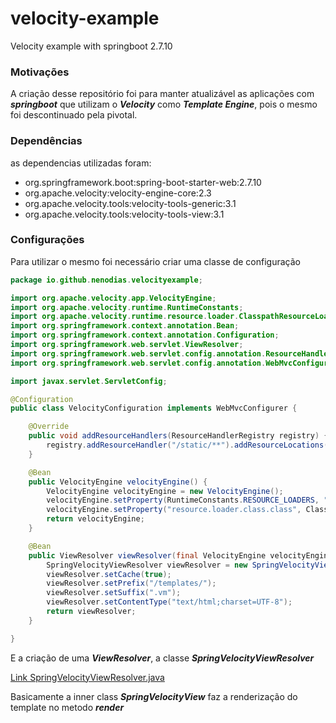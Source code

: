 # velocity-example
Velocity example with springboot 2.7.10

### Motivações
A criação desse repositório foi para manter atualizável as aplicações com ***springboot*** que utilizam o ***Velocity*** como ***Template Engine***, 
pois o mesmo foi descontinuado pela pivotal.

### Dependências
as dependencias utilizadas foram:

- org.springframework.boot:spring-boot-starter-web:2.7.10
- org.apache.velocity:velocity-engine-core:2.3
- org.apache.velocity.tools:velocity-tools-generic:3.1
- org.apache.velocity.tools:velocity-tools-view:3.1

### Configurações
Para utilizar o mesmo foi necessário criar uma classe de configuração

```VelocityConfiguration.java
package io.github.nenodias.velocityexample;

import org.apache.velocity.app.VelocityEngine;
import org.apache.velocity.runtime.RuntimeConstants;
import org.apache.velocity.runtime.resource.loader.ClasspathResourceLoader;
import org.springframework.context.annotation.Bean;
import org.springframework.context.annotation.Configuration;
import org.springframework.web.servlet.ViewResolver;
import org.springframework.web.servlet.config.annotation.ResourceHandlerRegistry;
import org.springframework.web.servlet.config.annotation.WebMvcConfigurer;

import javax.servlet.ServletConfig;

@Configuration
public class VelocityConfiguration implements WebMvcConfigurer {

    @Override
    public void addResourceHandlers(ResourceHandlerRegistry registry) {
        registry.addResourceHandler("/static/**").addResourceLocations("classpath:/static/");
    }

    @Bean
    public VelocityEngine velocityEngine() {
        VelocityEngine velocityEngine = new VelocityEngine();
        velocityEngine.setProperty(RuntimeConstants.RESOURCE_LOADERS, "class");
        velocityEngine.setProperty("resource.loader.class.class", ClasspathResourceLoader.class.getName());
        return velocityEngine;
    }

    @Bean
    public ViewResolver viewResolver(final VelocityEngine velocityEngine,final ServletConfig servletConfig) {
        SpringVelocityViewResolver viewResolver = new SpringVelocityViewResolver(velocityEngine, servletConfig);
        viewResolver.setCache(true);
        viewResolver.setPrefix("/templates/");
        viewResolver.setSuffix(".vm");
        viewResolver.setContentType("text/html;charset=UTF-8");
        return viewResolver;
    }

}
```

E a criação de uma ***ViewResolver***, a classe ***SpringVelocityViewResolver***

[Link SpringVelocityViewResolver.java](https://github.com/nenodias/velocity-example/blob/main/src/main/java/io/github/nenodias/velocityexample/SpringVelocityViewResolver.java)

Basicamente a inner class ***SpringVelocityView*** faz a renderização do template no metodo ***render***

